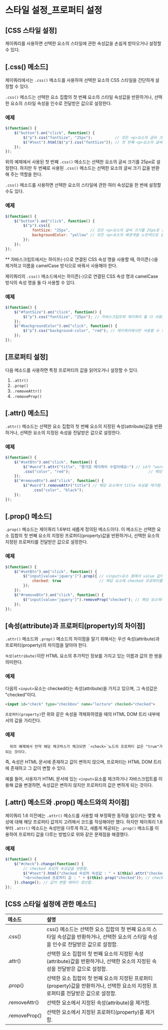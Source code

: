 # 스타일 설정_프로퍼티 설정

## [CSS 스타일 설정]
  제이쿼리를 사용하면 선택한 요소의 스타일에 관한 속성값을 손쉽게 받아오거나 설정할 수 있다.

## [.css() 메소드]
  제이쿼리에서는 `.css()` 메소드를 사용하여 선택한 요소의 CSS 스타일을 간단하게 설정할 수 있다.

`.css()` 메소드는 선택한 요소 집합의 첫 번째 요소의 스타일 속성값을 반환하거나, 선택한 요소의 스타일 속성을 인수로 전달받은 값으로 설정한다.

### 예제
~~~javascript
$(function() {
    $("button").on("click", function() {
        $("p").css("fontSize", "25px");          // 모든 <p>요소의 글씨 크기를 25px로 설정함.
        $("#text").html($("p").css("fontSize")); // 첫 번째 <p>요소의 글씨 크기를 반환함.
    });
});
~~~

  위의 예제에서 사용된 첫 번째 `.css()` 메소드는 선택한 요소의 글씨 크기를 25px로 설정한다.
하지만 두 번째로 사용된 `.css()` 메소드는 선택한 요소의 글씨 크기 값을 반환해 주는 역할을 한다.

`.css()` 메소드를 사용하면 선택한 요소의 스타일에 관한 여러 속성값을 한 번에 설정할 수도 있다.

### 예제
~~~javascript
$(function() {
    $("button").on("click", function() {
        $("p").css({
            fontSize: "25px",         // 모든 <p>요소의 글씨 크기를 25px로 설정함.
            backgroundColor: "yellow" // 모든 <p>요소의 배경색을 노란색으로 설정함.
        });
    });
});
~~~

** 자바스크립트에서는 하이프(-)으로 연결된 CSS 속성 명을 사용할 때, 하이픈(-)을 제거하고 이름을 camelCase 방식으로 바꿔서 사용해야 한다.

제이쿼리의 `.css()` 메소드에서는 하이픈(-)으로 연결된 CSS 속성 명과 camelCase 방식의 속성 명을 둘 다 사용할 수 있다.

### 예제
~~~javascript
$(function() {
    $("#fontSize").on("click", function() {
        $("p").css("fontSize", "25px"); // 자바스크립트와 제이쿼리 둘 다 사용할 수 있음.
    });
    $("#backgroundColor").on("click", function() {
        $("p").css("background-color", "red"); // 제이쿼리에서만 사용할 수 있음.
    });
});
~~~


## [프로퍼티 설정]
  다음 메소드를 사용하면 특정 프로퍼티의 값을 읽어오거나 설정할 수 있다.

1. `.attr()`
2. `.prop()`
3. `.removeAttr()`
4. `.removeProp()`

## [.attr() 메소드]
  `.attr()` 메소드는 선택한 요소 집합의 첫 번째 요소의 지정된 속성(attribute)값을 반환하거나, 선택한 요소의 지정된 속성을 전달받은 값으로 설정한다.

### 예제
~~~javascript
$(function() {
    $("#setBtn").on("click", function() {
        $("#word").attr("title", "즐거운 제이쿼리 수업이에요~") // id가 "word"인 요소에 title 속성을 설정함.
        .css("color", "red");                                   // 해당 요소의 CSS 스타일을 설정함.
    });
    $("#removeBtn").on("click", function() {
        $("#word").removeAttr("title") // 해당 요소에서 title 속성을 제거함.
            .css("color", "black");
    });
});
~~~


## [.prop() 메소드]
  `.prop()` 메소드는 제이쿼리 1.6부터 새롭게 정의된 메소드이다.
이 메소드는 선택한 요소 집합의 첫 번째 요소의 지정된 프로퍼티(property)값을 반환하거나, 선택한 요소의 지정된 프로퍼티를 전달받은 값으로 설정한다.

### 예제
~~~javascript
$(function() {
    $("#setBtn").on("click", function() {
        $("input[value='jquery']").prop({ // <input>요소 중에서 value 값이 "jquery"인 요소를 선택한 후
            checked: true                 // 해당 요소에 checked 프로퍼티를 true 값으로 설정함.
        });
    });
    $("#removeBtn").on("click", function() {
        $("input[value='jquery']").removeProp("checked"); // 해당 요소에서 checked 프로퍼티를 삭제함.
    });
});
~~~

## [속성(attribute)과 프로퍼티(property)의 차이점]
  `.attr()` 메소드와 `.prop()` 메소드의 차이점을 알기 위해서는 우선 속성(attribute)과 프로퍼티(property)의 차이점을 알아야 한다.

`속성(attribute)`이란 HTML 요소의 추가적인 정보를 가지고 있는 이름과 값의 한 쌍을 의미한다.

### 예제
  다음의 `<input>`요소는 checked라는 속성(attribute)을 가지고 있으며, 그 속성값은 "checked"이다.
~~~HTML
<input id="check" type="checkbox" name="lecture" checked="checked">
~~~

`프로퍼티(property)`란 위와 같은 속성을 객체화하였을 때의 HTML DOM 트리 내부에서의 값을 가리킨다.

### 예제
~~~
  위의 예제에서 만약 해당 체크박스가 체크되면 `<check>`노드의 프로퍼티 값은 "true"가 되는 것이다.
~~~

즉, 속성은 HTML 문서에 존재하고 값이 변하지 않으며, 프로퍼티는 HTML DOM 트리에 존재하고 그 값이 변할 수 있다.

예를 들어, 사용자가 HTML 문서에 있는 `<input>`요소를 체크하거나 자바스크립트를 이용해 값을 변경하면, 속성값은 변하지 않지만 프로퍼티의 값은 변하게 되는 것이다.


## [.attr() 메소드와 .prop() 메소드와의 차이점]
  제이쿼리 1.6 이전에는 `.attr()` 메소드를 사용할 때 부정확한 동작을 일으키는 몇몇 속성에 대해 해당 프로퍼티 값까지 고려해서 코드를 작성해야만 했다.
하지만 제이쿼리 1.6부터 `.attr()` 메소드는 속성만을 다루게 하고, 새롭게 제공되는 `.prop()` 메소드를 이용하여 프로퍼티 값을 다루는 방법으로 위와 같은 문제점을 해결했다.

### 예제
~~~javascript
$(function() {
    $("#check").change(function() {
        // checked 속성의 속성값을 반환함.
        $("#text").html("checked 속성의 속성값 : " + $(this).attr("checked") +
        "<br>checked 프로퍼티 값 : " + $(this).prop("checked")); // checked 프로퍼티 값을 반환함.
    }).change(); // 값이 변할 때마다 갱신함.
});
~~~

## [CSS 스타일 설정에 관한 메소드]
|메소드|설명|
|:-----|:-----|
|.css()	| css() 메소드는 선택한 요소 집합의 첫 번째 요소의 스타일 속성값을 반환하거나, 선택한 요소의 스타일 속성을 인수로 전달받은 값으로 설정함.|
|.attr()	| 선택한 요소 집합의 첫 번째 요소의 지정된 속성(attribute)값을 반환하거나, 선택한 요소의 지정된 속성을 전달받은 값으로 설정함.|
|.prop()	| 선택한 요소 집합의 첫 번째 요소의 지정된 프로퍼티(property)값을 반환하거나, 선택한 요소의 지정된 프로퍼티를 전달받은 값으로 설정함.|
|.removeAttr()	| 선택한 요소에서 지정된 속성(attribute)을 제거함.|
|.removeProp()	| 선택한 요소에서 지정된 프로퍼티(property)를 제거함.|

